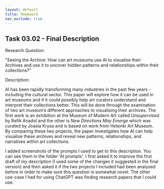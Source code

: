 ```yaml
---
layout: default
title: Homework
nav_exclude: true
---
```


## **Task 03.02 - Final Description**

Research Question: 

"Seeing the Archive: How can art museums use AI to visualise their Archives and use it to uncover hidden patterns and relationships within their collections?”

Description:

AI has been rapidly transforming many industries in the past few years - including the cultural sector. This paper will explore how it can be used in art museums and if it could possibly help art curators understand and interpret their collections better. This will be done through the examination of two art museum’s different approaches to visualising their archives. The first work is an exhibition at the Museum of Modern Art called *Unsupervised* by Refik Anadol and the other is  *New Directions May Emerge* which was curated by Joasia Krysa and is based on work from Helsinki Art Museum. By comparing these two projects, the paper investigates how AI can help visualise these archives and reveal new patterns, relationships, and narratives within art collections.

I added screenshots of the prompts I used to get to this description. You can see them in the folder 'AI prompts'. I first asked it to improve the first draft of my description (I used some of the changes it suggested in the final version) and then asked it if the two projects I included had been analysed before in order to make sure this question is somewhat novel. The other use-case I had for using ChatGPT was finding research papers that I could use.